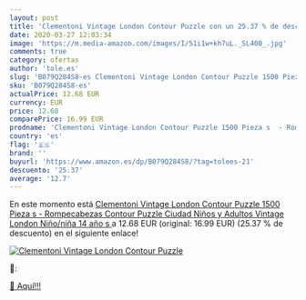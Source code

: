 ```yaml
---
layout: post
title: 'Clementoni Vintage London Contour Puzzle con un 25.37 % de descuento'
date: 2020-03-27 12:03:34
image: 'https://m.media-amazon.com/images/I/51i1w+kh7uL._SL400_.jpg'
comments: true
category: ofertas
author: 'tole.es'
slug: 'B079Q284S8-es Clementoni Vintage London Contour Puzzle 1500 Pieza s -...'
sku: 'B079Q284S8-es'
actualPrice: 12.68 EUR
currency: EUR
price: 12.68
comparePrice: 16.99 EUR
prodname: 'Clementoni Vintage London Contour Puzzle 1500 Pieza s  - Rompecabezas  Contour Puzzle  Ciudad  Niños y Adultos  Vintage London  Niño/niña  14 año s  '
country: 'es'
flag: '🇪🇸'
brand: ''
buyurl: 'https://www.amazon.es/dp/B079Q284S8/?tag=tolees-21'
descuento: '25.37'
average: '12.7'
---
```


En este momento está [Clementoni Vintage London Contour Puzzle 1500 Pieza s  - Rompecabezas  Contour Puzzle  Ciudad  Niños y Adultos  Vintage London  Niño/niña  14 año s  ](https://www.amazon.es/dp/B079Q284S8/?tag=tolees-21) a 12.68 EUR (original: 16.99 EUR) (25.37 %  de descuento) en el siguiente enlace!

[![Clementoni Vintage London Contour Puzzle](https://m.media-amazon.com/images/I/51i1w+kh7uL._SL400_.jpg)](https://www.amazon.es/dp/B079Q284S8/?tag=tolees-21)

🔎:


[🛒 Aquí!!!](https://www.amazon.es/dp/B079Q284S8/?tag=tolees-21)
